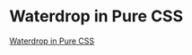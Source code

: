 # Waterdrop in Pure CSS

[Waterdrop in Pure CSS](https://www.youtube.com/watch?v=Besjwl7ZdMc&ab_channel=OnlineTutorials)